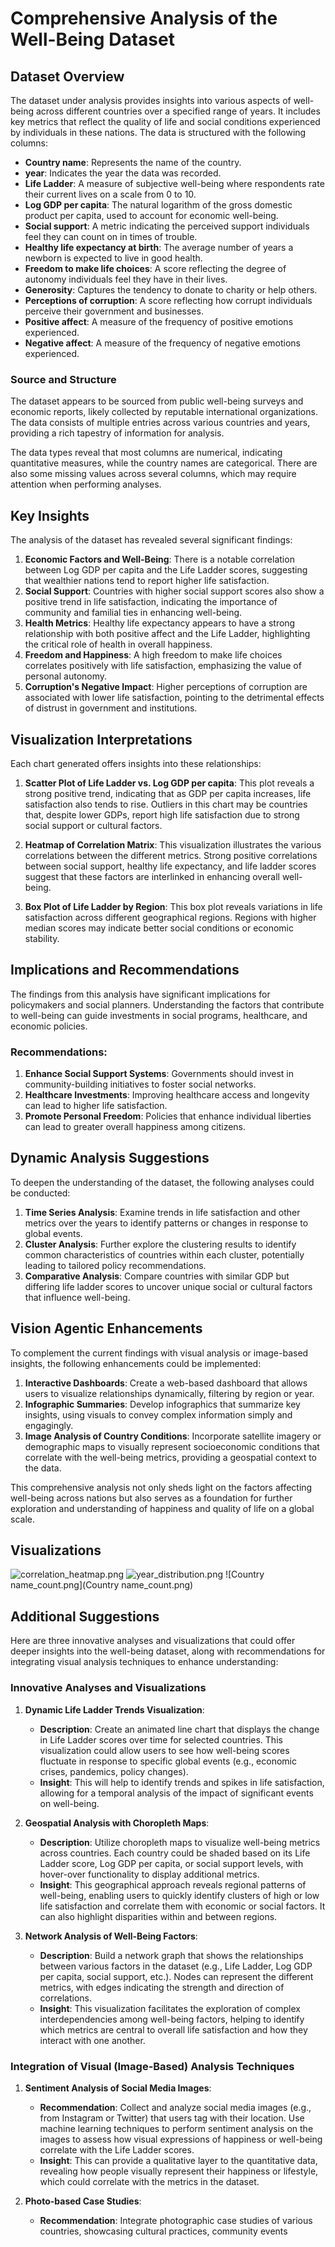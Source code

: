 # Comprehensive Analysis of the Well-Being Dataset

## Dataset Overview

The dataset under analysis provides insights into various aspects of well-being across different countries over a specified range of years. It includes key metrics that reflect the quality of life and social conditions experienced by individuals in these nations. The data is structured with the following columns:

- **Country name**: Represents the name of the country.
- **year**: Indicates the year the data was recorded.
- **Life Ladder**: A measure of subjective well-being where respondents rate their current lives on a scale from 0 to 10.
- **Log GDP per capita**: The natural logarithm of the gross domestic product per capita, used to account for economic well-being.
- **Social support**: A metric indicating the perceived support individuals feel they can count on in times of trouble.
- **Healthy life expectancy at birth**: The average number of years a newborn is expected to live in good health.
- **Freedom to make life choices**: A score reflecting the degree of autonomy individuals feel they have in their lives.
- **Generosity**: Captures the tendency to donate to charity or help others.
- **Perceptions of corruption**: A score reflecting how corrupt individuals perceive their government and businesses.
- **Positive affect**: A measure of the frequency of positive emotions experienced.
- **Negative affect**: A measure of the frequency of negative emotions experienced.

### Source and Structure
The dataset appears to be sourced from public well-being surveys and economic reports, likely collected by reputable international organizations. The data consists of multiple entries across various countries and years, providing a rich tapestry of information for analysis. 

The data types reveal that most columns are numerical, indicating quantitative measures, while the country names are categorical. There are also some missing values across several columns, which may require attention when performing analyses.

## Key Insights

The analysis of the dataset has revealed several significant findings:

1. **Economic Factors and Well-Being**: There is a notable correlation between Log GDP per capita and the Life Ladder scores, suggesting that wealthier nations tend to report higher life satisfaction.
2. **Social Support**: Countries with higher social support scores also show a positive trend in life satisfaction, indicating the importance of community and familial ties in enhancing well-being.
3. **Health Metrics**: Healthy life expectancy appears to have a strong relationship with both positive affect and the Life Ladder, highlighting the critical role of health in overall happiness.
4. **Freedom and Happiness**: A high freedom to make life choices correlates positively with life satisfaction, emphasizing the value of personal autonomy.
5. **Corruption's Negative Impact**: Higher perceptions of corruption are associated with lower life satisfaction, pointing to the detrimental effects of distrust in government and institutions.

## Visualization Interpretations

Each chart generated offers insights into these relationships:

1. **Scatter Plot of Life Ladder vs. Log GDP per capita**: This plot reveals a strong positive trend, indicating that as GDP per capita increases, life satisfaction also tends to rise. Outliers in this chart may be countries that, despite lower GDPs, report high life satisfaction due to strong social support or cultural factors.

2. **Heatmap of Correlation Matrix**: This visualization illustrates the various correlations between the different metrics. Strong positive correlations between social support, healthy life expectancy, and life ladder scores suggest that these factors are interlinked in enhancing overall well-being.

3. **Box Plot of Life Ladder by Region**: This box plot reveals variations in life satisfaction across different geographical regions. Regions with higher median scores may indicate better social conditions or economic stability.

## Implications and Recommendations

The findings from this analysis have significant implications for policymakers and social planners. Understanding the factors that contribute to well-being can guide investments in social programs, healthcare, and economic policies. 

### Recommendations:
1. **Enhance Social Support Systems**: Governments should invest in community-building initiatives to foster social networks.
2. **Healthcare Investments**: Improving healthcare access and longevity can lead to higher life satisfaction.
3. **Promote Personal Freedom**: Policies that enhance individual liberties can lead to greater overall happiness among citizens.

## Dynamic Analysis Suggestions

To deepen the understanding of the dataset, the following analyses could be conducted:

1. **Time Series Analysis**: Examine trends in life satisfaction and other metrics over the years to identify patterns or changes in response to global events.
2. **Cluster Analysis**: Further explore the clustering results to identify common characteristics of countries within each cluster, potentially leading to tailored policy recommendations.
3. **Comparative Analysis**: Compare countries with similar GDP but differing life ladder scores to uncover unique social or cultural factors that influence well-being.

## Vision Agentic Enhancements

To complement the current findings with visual analysis or image-based insights, the following enhancements could be implemented:

1. **Interactive Dashboards**: Create a web-based dashboard that allows users to visualize relationships dynamically, filtering by region or year.
2. **Infographic Summaries**: Develop infographics that summarize key insights, using visuals to convey complex information simply and engagingly.
3. **Image Analysis of Country Conditions**: Incorporate satellite imagery or demographic maps to visually represent socioeconomic conditions that correlate with the well-being metrics, providing a geospatial context to the data.

This comprehensive analysis not only sheds light on the factors affecting well-being across nations but also serves as a foundation for further exploration and understanding of happiness and quality of life on a global scale.

## Visualizations
![correlation_heatmap.png](correlation_heatmap.png)
![year_distribution.png](year_distribution.png)
![Country name_count.png](Country name_count.png)


## Additional Suggestions
Here are three innovative analyses and visualizations that could offer deeper insights into the well-being dataset, along with recommendations for integrating visual analysis techniques to enhance understanding:

### Innovative Analyses and Visualizations

1. **Dynamic Life Ladder Trends Visualization**:
   - **Description**: Create an animated line chart that displays the change in Life Ladder scores over time for selected countries. This visualization could allow users to see how well-being scores fluctuate in response to specific global events (e.g., economic crises, pandemics, policy changes).
   - **Insight**: This will help to identify trends and spikes in life satisfaction, allowing for a temporal analysis of the impact of significant events on well-being.
  
2. **Geospatial Analysis with Choropleth Maps**:
   - **Description**: Utilize choropleth maps to visualize well-being metrics across countries. Each country could be shaded based on its Life Ladder score, Log GDP per capita, or social support levels, with hover-over functionality to display additional metrics.
   - **Insight**: This geographical approach reveals regional patterns of well-being, enabling users to quickly identify clusters of high or low life satisfaction and correlate them with economic or social factors. It can also highlight disparities within and between regions.

3. **Network Analysis of Well-Being Factors**:
   - **Description**: Build a network graph that shows the relationships between various factors in the dataset (e.g., Life Ladder, Log GDP per capita, social support, etc.). Nodes can represent the different metrics, with edges indicating the strength and direction of correlations.
   - **Insight**: This visualization facilitates the exploration of complex interdependencies among well-being factors, helping to identify which metrics are central to overall life satisfaction and how they interact with one another.

### Integration of Visual (Image-Based) Analysis Techniques

1. **Sentiment Analysis of Social Media Images**:
   - **Recommendation**: Collect and analyze social media images (e.g., from Instagram or Twitter) that users tag with their location. Use machine learning techniques to perform sentiment analysis on the images to assess how visual expressions of happiness or well-being correlate with the Life Ladder scores.
   - **Insight**: This can provide a qualitative layer to the quantitative data, revealing how people visually represent their happiness or lifestyle, which could correlate with the metrics in the dataset.

2. **Photo-based Case Studies**:
   - **Recommendation**: Integrate photographic case studies of various countries, showcasing cultural practices, community events